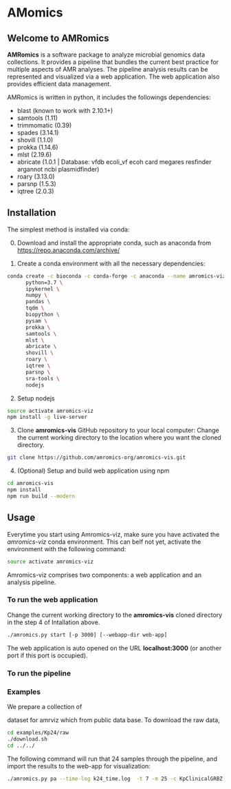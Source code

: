 # AMomics   


## Welcome to AMRomics

**AMRomics** is a software package to analyze microbial genomics data collections.
It provides a pipeline that bundles the current best practice for 
multiple aspects of AMR analyses. The pipeline analysis results can be 
represented and visualized via a web application. The web application also 
provides efficient data management.
 
AMRomics is written in python, it includes the followings dependencies:
 * blast (known to work with 2.10.1+)
 * samtools (1.11)
 * trimmomatic (0.39)
 * spades (3.14.1)
 * shovill (1.1.0)
 * prokka (1.14.6)
 * mlst (2.19.6)
 * abricate (1.0.1 | Database: vfdb ecoli_vf ecoh card megares resfinder argannot ncbi plasmidfinder)
 * roary (3.13.0)
 * parsnp (1.5.3)
 * iqtree (2.0.3)

## Installation

The simplest method is installed via conda:

0. Download and install the appropriate conda, such as anaconda from 
   https://repo.anaconda.com/archive/
   
1. Create a conda environment with all the necessary dependencies: 
```bash
conda create -c bioconda -c conda-forge -c anaconda --name amromics-viz \
      python=3.7 \
      ipykernel \
      numpy \
      pandas \
      tqdm \
      biopython \
      pysam \
      prokka \
      samtools \
      mlst \
      abricate \
      shovill \
      roary \
      iqtree \
      parsnp \
      sra-tools \
      nodejs
```
2. Setup nodejs
```bash
source activate amromics-viz
npm install -g live-server
```
3. Clone **amromics-vis** GitHub repository to your local computer:
Change the current working directory to the location where you want the 
cloned directory.
```bash
git clone https://github.com/amromics-org/amromics-vis.git
```
4. (Optional) Setup and build web application using npm 

```bash
cd amromics-vis
npm install
npm run build --modern
```

## Usage

Everytime you start using Amromics-viz, make sure you have activated
the *amromics-viz* conda environment. This can beIf not yet, activate the environment
with the following command:
```bash
source activate amromics-viz
```

Amromics-viz comprises two components: a web application and an analysis 
pipeline. 

### To run the web application
Change the current working directory to the **amromics-vis** cloned directory 
in the step 4 of Intallation above.
```bash
./amromics.py start [-p 3000] [--webapp-dir web-app]
```

The web application is auto opened on the URL **localhost:3000** (or another 
port if this port is occupied). 

### To run the pipeline


### Examples

We prepare a collection of 

dataset for amrviz which from public data base. To download the raw data,
```bash
cd examples/Kp24/raw
./download.sh
cd ../../
```
The following command will run that 24 samples through the pipeline, and import the results
to the web-app for visualization:

```bash
./amromics.py pa --time-log k24_time.log  -t 7 -m 25 -c KpClinicalGRBZ -i examples/Kp24/Kp24.tsv --work-dir data/work --webapp-dir web-app  -n "Collection of 24 clinical isolates from Greek and Brazil"
```



<!--

#### Prepare input file
- Data file inputted for analysis needs to be in *.tsv* format 
((To-do: Check if .tsv format is required)) and follows specific requirements. 
Please check the sample input file *data/samples/set1.tsv* for an example.
- Note:
  + Column names need to be as follow:
    - sample_id	
    - sample_name	
    - input_type	
    - files	
    - genus	
    - species	
    - strain	
    - gram	
    - metadata
  + *gram* column should be empty. ((To-do: Delete gram column?))
  + *metadata* is empty or in the format: key1:value1;key2:value2;...  
  For example: Geographic Location:Houston,USA;Insert Date:8/8/2017;Host Name:Human, Homo sapiens;ampicillin:Resistant;aztreonam:Resistant;ciprofloxacin:Resistant;gentamicin:Susceptible;tetracycline:Susceptible
#### Run pipeline and export visualization data to web application

```bash
python amromics-viz.py --id sample1 --input data/samples/set1.tsv -t 2 -m 16
```
```bash
--id : Collection ID, a string without space or special character
--input: the file listing samples of collection
-t : threads number ((To-do: Change this to number of CPUs?))
-m: memory (in GB)
```

## Authors and Contributors

Amromics-viz is currently maintained by Minh Duc Cao, Hoang Anh Nguyen and Le Duc Quang. The following people (in alphatical order) have contributed to the development of Amromics-viz, including ideas, algorithms, implementation, documentation and feedback: ((To-do: 1-Add contributors if any. 2-Add team contact info))

## License

Amromics-viz is released under the accompanying BSD-like license.

((To-do: 1-Review license type. 2. Do we need a separate LICENSE.md file? 3-Add additional requirements for users regarding reference/acknowledgement/authorship etc. in publications))


-->
